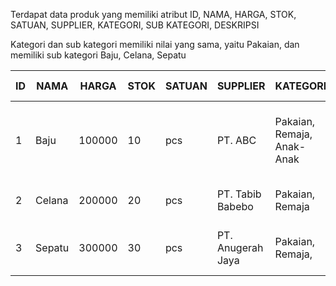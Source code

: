 Terdapat data produk yang memiliki atribut ID, NAMA, HARGA, STOK, SATUAN, SUPPLIER, KATEGORI, SUB KATEGORI, DESKRIPSI

Kategori dan sub kategori memiliki nilai yang sama, yaitu Pakaian, dan memiliki sub kategori Baju, Celana, Sepatu

| ID | NAMA | HARGA | STOK | SATUAN | SUPPLIER | KATEGORI | SUB KATEGORI | DESKRIPSI |
| --- | --- | --- | --- | --- | --- | --- | --- | --- |
| 1 | Baju | 100000 | 10 | pcs | PT. ABC | Pakaian, Remaja, Anak-Anak | Baju, Lengan Panjang, lengan pendek, sport | Baju keren murah meriah |
| 2 | Celana | 200000 | 20 | pcs | PT. Tabib Babebo | Pakaian, Remaja | Celana, Panjang, Pendek | Celana keren |
| 3 | Sepatu | 300000 | 30 | pcs | PT. Anugerah Jaya | Pakaian, Remaja,  | Sepatu, Sneakers, Sandal, Sport | Sepatu keren |
